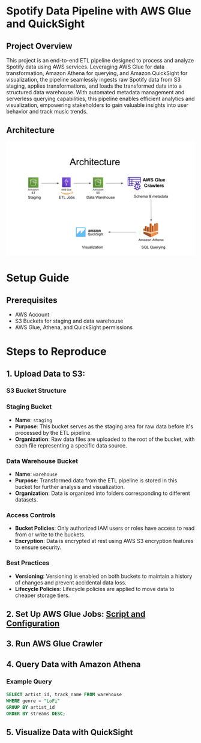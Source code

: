 # Spotify Data Pipeline with AWS Glue and QuickSight

## Project Overview
This project is an end-to-end ETL pipeline designed to process and analyze Spotify data using AWS services. Leveraging AWS Glue for data transformation, Amazon Athena for querying, and Amazon QuickSight for visualization, the pipeline seamlessly ingests raw Spotify data from S3 staging, applies transformations, and loads the transformed data into a structured data warehouse. With automated metadata management and serverless querying capabilities, this pipeline enables efficient analytics and visualization, empowering stakeholders to gain valuable insights into user behavior and track music trends.
## Architecture
![Architecture Diagram](architecture/Architecture.png)

# Setup Guide

## Prerequisites
- AWS Account
- S3 Buckets for staging and data warehouse
- AWS Glue, Athena, and QuickSight permissions

# Steps to Reproduce

## 1. **Upload Data to S3**:

### S3 Bucket Structure

### Staging Bucket
- **Name**: `staging`
- **Purpose**: This bucket serves as the staging area for raw data before it's processed by the ETL pipeline.
- **Organization**: Raw data files are uploaded to the root of the bucket, with each file representing a specific data source.

### Data Warehouse Bucket
- **Name**: `warehouse`
- **Purpose**: Transformed data from the ETL pipeline is stored in this bucket for further analysis and visualization.
- **Organization**: Data is organized into folders corresponding to different datasets.

### Access Controls
- **Bucket Policies**: Only authorized IAM users or roles have access to read from or write to the buckets.
- **Encryption**: Data is encrypted at rest using AWS S3 encryption features to ensure security.

### Best Practices
- **Versioning**: Versioning is enabled on both buckets to maintain a history of changes and prevent accidental data loss.
- **Lifecycle Policies**: Lifecycle policies are applied to move data to cheaper storage tiers.

## 2. **Set Up AWS Glue Jobs**: [Script and Configuration](glue_jobs/)<br>

## 3. **Run AWS Glue Crawler**<br>

## 4. **Query Data with Amazon Athena**

### Example Query
```sql
SELECT artist_id, track_name FROM warehouse
WHERE genre = "LoFi"
GROUP BY artist_id
ORDER BY streams DESC;
```

## 5. **Visualize Data with QuickSight**
